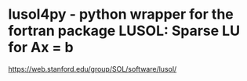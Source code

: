 # lusol4py - python wrapper for the fortran package LUSOL: Sparse LU for Ax = b

https://web.stanford.edu/group/SOL/software/lusol/


